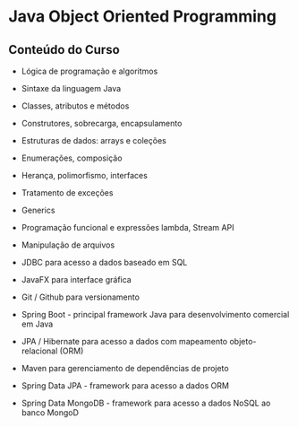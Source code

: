 # Java Object Oriented Programming

## Conteúdo do Curso 
* Lógica de programação e algoritmos

* Sintaxe da linguagem Java

* Classes, atributos e métodos

* Construtores, sobrecarga, encapsulamento

* Estruturas de dados: arrays e coleções

* Enumerações, composição

* Herança, polimorfismo, interfaces

* Tratamento de exceções

* Generics

* Programação funcional e expressões lambda, Stream API

* Manipulação de arquivos

* JDBC para acesso a dados baseado em SQL

* JavaFX para interface gráfica

* Git / Github para versionamento

* Spring Boot - principal framework Java para desenvolvimento comercial em Java

* JPA / Hibernate para acesso a dados com mapeamento objeto-relacional (ORM)

* Maven para gerenciamento de dependências de projeto

* Spring Data JPA - framework para acesso a dados ORM

* Spring Data MongoDB - framework para acesso a dados NoSQL ao banco MongoD
